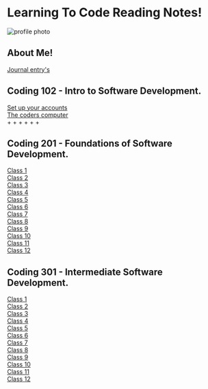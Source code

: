 # **Learning To Code Reading Notes!**

![profile photo](B8119E01-420B-4FAA-BBCE-996B17B727EE_1_105_c.jpeg)

## **About Me!**
<!-- (complete latter) -->
[Journal entry's](journal/201-journal.md)  

## Coding 102 - Intro to Software Development.

 [Set up your accounts](1_Set_up_your_accounts.md)  
 [The coders computer](2_The_Coder's_Computer.md)  
 +
 +
 +
 +
 +
 +

## Coding 201 - Foundations of Software Development.

[Class 1](201/class-01.md)  
[Class 2](201/class-02.md)  
[Class 3](201/class-3.md)  
[Class 4](201/class-04.md)  
[Class 5](201/class-05.md)  
[Class 6](201/class-06.md)  
[Class 7](201/class-07.md)  
[Class 8](201/class-08.md)  
[Class 9](201/class-09.md)  
[Class 10](201/class-10.md)  
[Class 11](201/class-11.md)  
[Class 12](201/class-12.md)

## Coding 301 - Intermediate Software Development.

[Class 1](301/class-01.md)  
[Class 2](301/class-02.md)  
[Class 3](301/class-03.md)  
[Class 4](301/class-04.md)  
[Class 5](301/class-05.md)  
[Class 6](301/class-06.md)  
[Class 7](301/class-07.md)  
[Class 8](301/class-08.md)  
[Class 9](301/class-09.md)  
[Class 10](301/class-10.md)  
[Class 11](301/class-11.md)  
[Class 12](301/class-12.md)  

